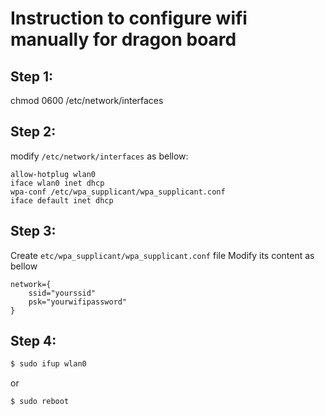 # Instruction to configure wifi manually for dragon board
## Step 1:
chmod 0600 /etc/network/interfaces
## Step 2:
modify `/etc/network/interfaces` as bellow:

```
allow-hotplug wlan0
iface wlan0 inet dhcp
wpa-conf /etc/wpa_supplicant/wpa_supplicant.conf
iface default inet dhcp
```
## Step 3:
Create `etc/wpa_supplicant/wpa_supplicant.conf` file
Modify its content as bellow

```
network={
    ssid="yourssid"
    psk="yourwifipassword"
}
```
## Step 4:
```bash
$ sudo ifup wlan0
```
or
```bash
$ sudo reboot
```

